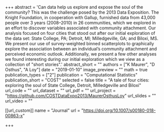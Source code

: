 +++
abstract = 'Can data help us explore and expose the soul of the community? This was the challenge posed by the 2013 Data Exposition. The Knight Foundation, in cooperation with Gallup, furnished data from 43,000 people over 3 years (2008–2010) in 26 communities, which we explored in an effort to discover variables associated with community attachment. Our analysis focused on four cities that stood out after our initial exploration of the data set: State College, PA; Detroit, MI; Milledgeville, GA; and Biloxi, MS. We present our use of survey-weighted binned scatterplots to graphically explore the association between an individual’s community attachment and perceived economic outlook. Additionally, we present a few other analyses we found interesting during our initial exploration which we view as a collection of "short stories".'
abstract_short = ""
authors = ["K Maurer", "D Osthus", "A Loy"]
date = "2019-01-10"
image_preview = ""
math = true
publication_types = ["2"]
publication = "Computational Statistics"
publication_short = "COST"
selected = false
title = "A tale of four cities: exploring the soul of State College, Detroit, Milledgeville and Biloxi"
url_code = ""
url_dataset = ""
url_pdf = ""
url_project = "https://github.com/COSTDataExpo2013/MaurerOsthusLoy"
url_slides = ""
url_video = ""

[[url_custom]]
name = "Journal"
url = "https://doi.org/10.1007/s00180-018-00863-x"

+++

